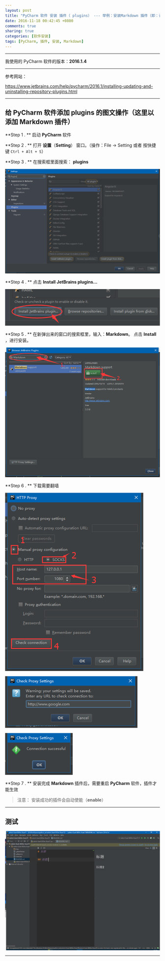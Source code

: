 ```yaml
---
layout: post
title: "PyCharm 软件 安装 插件（ plugins） --- 举例：安装Markdown 插件（即：让PyCharm 软件支持 .md 文件）"
date: 2016-11-18 00:42:45 +0800
comments: true
sharing: true
categories: [软件安装]
tags: [PyCharm, 插件, 安装, Markdown]
---
```



---

我使用的 PyCharm 软件的版本：**2016.1.4**

---

参考网站：

https://www.jetbrains.com/help/pycharm/2016.1/installing-updating-and-uninstalling-repository-plugins.html


---

## 给 **PyCharm** 软件添加 **plugins** 的图文操作（这里以添加 **Markdown** 插件）

**Step 1 . ** 启动 **PyCharm** 软件

**Step 2 . ** 打开 **设置**（**Setting**） 窗口。（操作：File -> Setting  或者 按快捷键 `Ctrl + Alt + S`）

**Step 3 . ** 在搜索框里面搜索： **plugins**

![Alt text](/images/2016-11-18-PyCharm-install-plugins-example-install-Markdown-plugin/1479295440117.png)

**Step 4 . ** 点击 **Install JetBrains plugins...**

![Alt text](/images/2016-11-18-PyCharm-install-plugins-example-install-Markdown-plugin/1479295565571.png)

**Step 5 . ** 在新弹出来的窗口的搜索框里，输入：**Markdown**。 点击 **Install** ，进行安装。

![Alt text](/images/2016-11-18-PyCharm-install-plugins-example-install-Markdown-plugin/1479295705867.png)

**Step 6 . ** 下载需要翻墙

![Alt text](/images/2016-11-18-PyCharm-install-plugins-example-install-Markdown-plugin/1479296063133.png)

![Alt text](/images/2016-11-18-PyCharm-install-plugins-example-install-Markdown-plugin/1479296084779.png)

![Alt text](/images/2016-11-18-PyCharm-install-plugins-example-install-Markdown-plugin/1479296102153.png)

**Step 7 . ** 安装完成 **Markdown** 插件后，需要重启 **PyCharm** 软件，插件才能生效

> 注意： 安装成功的插件会自动使能（**enable**）

---

## 测试

![Alt text](/images/2016-11-18-PyCharm-install-plugins-example-install-Markdown-plugin/1479296298464.png)



---

